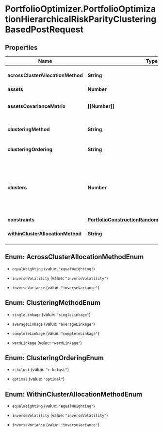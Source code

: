 # PortfolioOptimizer.PortfolioOptimizationHierarchicalRiskParityClusteringBasedPostRequest

## Properties

Name | Type | Description | Notes
------------ | ------------- | ------------- | -------------
**acrossClusterAllocationMethod** | **String** | The allocation method to use across clusters | [optional] [default to &#39;equalWeighting&#39;]
**assets** | **Number** | The number of assets | 
**assetsCovarianceMatrix** | **[[Number]]** | assetsCovarianceMatrix[i][j] is the covariance between the asset i and the asset j | 
**clusteringMethod** | **String** | The hierarchical clustering method to use | [optional] [default to &#39;wardLinkage&#39;]
**clusteringOrdering** | **String** | The order to impose on the hierarchical clustering tree leaves | [optional] [default to &#39;r-hclust&#39;]
**clusters** | **Number** | The number of clusters to use in the hierarchical clustering tree; if not provided, the number of clusters to use is computed using the gap statistic method, as described in the first reference | [optional] 
**constraints** | [**PortfolioConstructionRandomPostRequestConstraints**](PortfolioConstructionRandomPostRequestConstraints.md) |  | [optional] 
**withinClusterAllocationMethod** | **String** | The allocation method to use within clusters | [optional] [default to &#39;equalWeighting&#39;]



## Enum: AcrossClusterAllocationMethodEnum


* `equalWeighting` (value: `"equalWeighting"`)

* `inverseVolatility` (value: `"inverseVolatility"`)

* `inverseVariance` (value: `"inverseVariance"`)





## Enum: ClusteringMethodEnum


* `singleLinkage` (value: `"singleLinkage"`)

* `averageLinkage` (value: `"averageLinkage"`)

* `completeLinkage` (value: `"completeLinkage"`)

* `wardLinkage` (value: `"wardLinkage"`)





## Enum: ClusteringOrderingEnum


* `r-hclust` (value: `"r-hclust"`)

* `optimal` (value: `"optimal"`)





## Enum: WithinClusterAllocationMethodEnum


* `equalWeighting` (value: `"equalWeighting"`)

* `inverseVolatility` (value: `"inverseVolatility"`)

* `inverseVariance` (value: `"inverseVariance"`)




